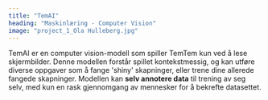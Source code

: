 ```yaml
---
title: "TemAI"
heading: "Maskinlæring - Computer Vision"
image: "project_1_Ola Hulleberg.jpg"
---
```


TemAI er en computer vision-modell som spiller TemTem kun ved å lese skjermbilder. Denne modellen forstår spillet kontekstmessig, og kan utføre diverse oppgaver som å fange 'shiny' skapninger, eller trene dine allerede fangede skapninger. Modellen kan **selv annotere data** til trening av seg selv, med kun en rask gjennomgang av mennesker for å bekrefte datasettet.
